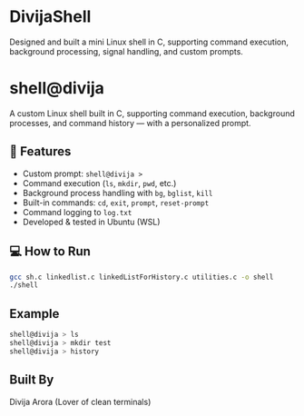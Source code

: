 # DivijaShell
Designed and built a mini Linux shell in C, supporting command execution, background processing, signal handling, and custom prompts. 

# shell@divija

A custom Linux shell built in C, supporting command execution, background processes, and command history — with a personalized prompt.

## 🚀 Features
- Custom prompt: `shell@divija >`
- Command execution (`ls`, `mkdir`, `pwd`, etc.)
- Background process handling with `bg`, `bglist`, `kill`
- Built-in commands: `cd`, `exit`, `prompt`, `reset-prompt`
- Command logging to `log.txt`
- Developed & tested in Ubuntu (WSL)

## 💻 How to Run
```bash
gcc sh.c linkedlist.c linkedListForHistory.c utilities.c -o shell
./shell
```
## Example
```bash
shell@divija > ls
shell@divija > mkdir test
shell@divija > history
```
## Built By
Divija Arora
(Lover of clean terminals)

